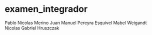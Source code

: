 # examen_integrador
Pablo Nicolas Merino
Juan Manuel Pereyra Esquivel
Mabel Weigandt
Nicolas Gabriel Hruszczak

